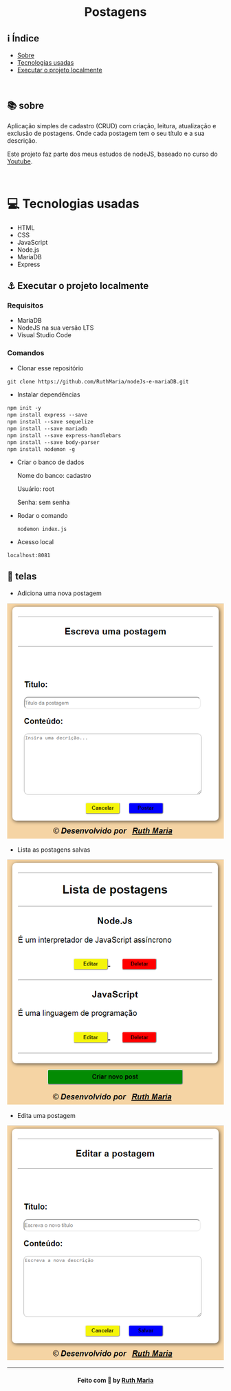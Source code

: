 <h1 align="center"> Postagens </h1> 

## :information_source: Índice
- [Sobre](#sobre)
- [Tecnologias usadas](#tecnologias)
- [Executar o projeto localmente](#executar)


<a id="sobre"></a><br>

## :books: sobre

Aplicação simples de cadastro (CRUD) com criação, leitura, atualização e exclusão de postagens. Onde cada postagem tem o seu título e a sua descrição. 

Este projeto faz parte dos meus estudos de nodeJS, baseado no curso do [Youtube](https://www.youtube.com/playlist?list=PLJ_KhUnlXUPtbtLwaxxUxHqvcNQndmI4B).
<a id="sobre"></a>

<a id="tecnologias"></a><br>

# :computer: Tecnologias usadas
 * HTML
 * CSS
 * JavaScript
 * Node.js
 * MariaDB
 * Express
 
 <a id="executar"></a>

## :anchor: Executar o projeto localmente

### Requisitos
- MariaDB
- NodeJS na sua versão LTS
- Visual Studio Code

### Comandos

- Clonar esse repositório
```
git clone https://github.com/RuthMaria/nodeJs-e-mariaDB.git
```

- Instalar dependências
```
npm init -y
npm install express --save
npm install --save sequelize
npm install --save mariadb
npm install --save express-handlebars
npm install --save body-parser
npm install nodemon -g
```

- Criar o banco de dados
  
   Nome do banco: cadastro
  
   Usuário: root
  
   Senha: sem senha
  
- Rodar o comando

   ```
   nodemon index.js
   ```

- Acesso local

```
localhost:8081
```
 
## :iphone: telas

- Adiciona uma nova postagem

![tela de cadastro](https://github.com/RuthMaria/nodeJs-e-mariaDB/blob/master/cadastro/postagens/formCRUD/images/cadastrarPostagem.png)

- Lista as postagens salvas

![home do site](https://github.com/RuthMaria/nodeJs-e-mariaDB/blob/master/cadastro/postagens/formCRUD/images/listarPostagens.png)

- Edita uma postagem

![tela de editar](https://github.com/RuthMaria/nodeJs-e-mariaDB/blob/master/cadastro/postagens/formCRUD/images/editarPostagem.png)

---

<h4 align="center">
    Feito com 💜 by <a href="https://www.linkedin.com/in/ruth-maria-9b256071/" target="_blank">Ruth Maria</a>
</h4>
